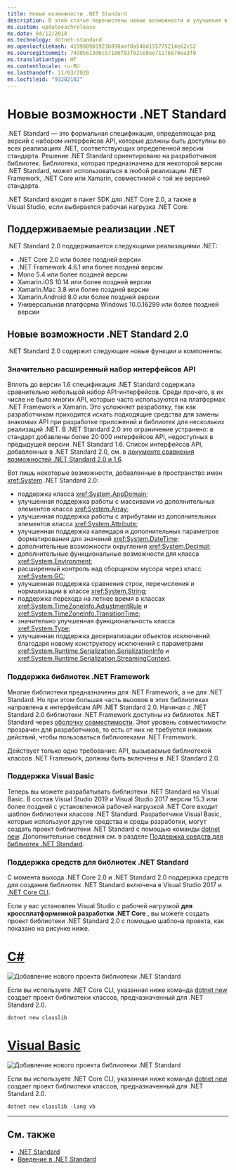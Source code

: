 ```yaml
---
title: Новые возможности .NET Standard
description: В этой статье перечислены новые возможности и улучшения в каждой новой версии платформы .NET Standard.
ms.custom: updateeachrelease
ms.date: 04/12/2018
ms.technology: dotnet-standard
ms.openlocfilehash: 419988901923b890aaf0a540d155775214e62c52
ms.sourcegitcommit: 74d05613d6c57106f83f82ce8ee71176874ea3f0
ms.translationtype: HT
ms.contentlocale: ru-RU
ms.lasthandoff: 11/03/2020
ms.locfileid: "93282102"
---
```

# <a name="whats-new-in-net-standard"></a>Новые возможности .NET Standard

.NET Standard — это формальная спецификация, определяющая ряд версий с набором интерфейсов API, которые должны быть доступны во всех реализациях .NET, соответствующих определенной версии стандарта. Решение .NET Standard ориентировано на разработчиков библиотек. Библиотека, которая предназначена для некоторой версии .NET Standard, может использоваться в любой реализации .NET Framework, .NET Core или Xamarin, совместимой с той же версией стандарта.

.NET Standard входит в пакет SDK для .NET Core 2.0, а также в Visual Studio, если выбирается рабочая нагрузка .NET Core.

## <a name="supported-net-implementations"></a>Поддерживаемые реализации .NET

.NET Standard 2.0 поддерживается следующими реализациями .NET:

- .NET Core 2.0 или более поздней версии
- .NET Framework 4.6.1 или более поздней версии
- Mono 5.4 или более поздней версии
- Xamarin.iOS 10.14 или более поздней версии
- Xamarin.Mac 3.8 или более поздней версии
- Xamarin.Android 8.0 или более поздней версии
- Универсальная платформа Windows 10.0.16299 или более поздней версии

## <a name="whats-new-in-net-standard-20"></a>Новые возможности .NET Standard 2.0

.NET Standard 2.0 содержит следующие новые функции и компоненты.

### <a name="a-vastly-expanded-set-of-apis"></a>Значительно расширенный набор интерфейсов API

Вплоть до версии 1.6 спецификация .NET Standard содержала сравнительно небольшой набор API-интерфейсов. Среди прочего, в их числе не было многих API, которые часто используются на платформах .NET Framework и Xamarin. Это усложняет разработку, так как разработчикам приходится искать подходящие средства для замены знакомых API при разработке приложений и библиотек для нескольких реализаций .NET. В .NET Standard 2.0 это ограничение устранено: в стандарт добавлены более 20 000 интерфейсов API, недоступных в предыдущей версии .NET Standard 1.6. Список интерфейсов API, добавленных в .NET Standard 2.0, см. в [документе сравнения возможностей .NET Standard 2.0 и 1.6](https://raw.githubusercontent.com/dotnet/standard/master/docs/versions/netstandard2.0_diff.md).

Вот лишь некоторые возможности, добавленные в пространство имен <xref:System> .NET Standard 2.0:

- поддержка класса <xref:System.AppDomain>;
- улучшенная поддержка работы с массивами из дополнительных элементов класса <xref:System.Array>;
- улучшенная поддержка работы с атрибутами из дополнительных элементов класса <xref:System.Attribute>;
- улучшенная поддержка календаря и дополнительных параметров форматирования для значений <xref:System.DateTime>;
- дополнительные возможности округления <xref:System.Decimal>;
- дополнительные функциональные возможности для класса <xref:System.Environment>;
- расширенный контроль над сборщиком мусора через класс <xref:System.GC>;
- улучшенная поддержка сравнения строк, перечисления и нормализации в классе <xref:System.String>;
- поддержка перехода на летнее время в классах <xref:System.TimeZoneInfo.AdjustmentRule> и <xref:System.TimeZoneInfo.TransitionTime>;
- значительно улучшенная функциональность класса <xref:System.Type>;
- улучшенная поддержка десериализации объектов исключений благодаря новому конструктору исключений с параметрами <xref:System.Runtime.Serialization.SerializationInfo> и <xref:System.Runtime.Serialization.StreamingContext>.

### <a name="support-for-net-framework-libraries"></a>Поддержка библиотек .NET Framework

Многие библиотеки предназначены для .NET Framework, а не для .NET Standard. Но при этом большая часть вызовов в этих библиотеках направлена к интерфейсам API .NET Standard 2.0. Начиная с .NET Standard 2.0 библиотеки .NET Framework доступны из библиотек .NET Standard через [оболочку совместимости](https://github.com/dotnet/standard/blob/master/docs/planning/netstandard-2.0/README.md#assembly-unification). Этот уровень совместимости прозрачен для разработчиков, то есть от них не требуется никаких действий, чтобы пользоваться библиотеками .NET Framework.

Действует только одно требование: API, вызываемые библиотекой классов .NET Framework, должны быть включены в .NET Standard 2.0.

### <a name="support-for-visual-basic"></a>Поддержка Visual Basic

Теперь вы можете разрабатывать библиотеки .NET Standard на Visual Basic. В состав Visual Studio 2019 и Visual Studio 2017 версии 15.3 или более поздней с установленной рабочей нагрузкой .NET Core входит шаблон библиотеки классов .NET Standard. Разработчики Visual Basic, которые используют другие средства и среды разработки, могут создать проект библиотеки .NET Standard с помощью команды [dotnet new](../../core/tools/dotnet-new.md). Дополнительные сведения см. в разделе [Поддержка средств для библиотек .NET Standard](#tooling-support-for-net-standard-libraries).

### <a name="tooling-support-for-net-standard-libraries"></a>Поддержка средств для библиотек .NET Standard

С момента выхода .NET Core 2.0 и .NET Standard 2.0 поддержка средств для создания библиотек .NET Standard включена в Visual Studio 2017 и [.NET Core CLI](../../core/tools/index.md).

Если у вас установлен Visual Studio с рабочей нагрузкой **для кроссплатформенной разработки .NET Core** , вы можете создать проект библиотеки .NET Standard 2.0 с помощью шаблона проекта, как показано на рисунке ниже.

<!-- markdownlint-disable MD025 -->

# <a name="c"></a>[C#](#tab/csharp)

![Добавление нового проекта библиотеки .NET Standard](./media/std-project-cs.png)

Если вы используете .NET Core CLI, указанная ниже команда [dotnet new](../../core/tools/dotnet-new.md) создает проект библиотеки классов, предназначенный для .NET Standard 2.0.

```dotnetcli
dotnet new classlib
```

# <a name="visual-basic"></a>[Visual Basic](#tab/vb)

![Добавление нового проекта библиотеки .NET Standard](./media/std-project-vb.png)

Если вы используете .NET Core CLI, указанная ниже команда [dotnet new](../../core/tools/dotnet-new.md) создает проект библиотеки классов, предназначенный для .NET Standard 2.0.

```dotnetcli
dotnet new classlib -lang vb
```

---

## <a name="see-also"></a>См. также

- [.NET Standard](../net-standard.md)
- [Введение в .NET Standard](https://devblogs.microsoft.com/dotnet/introducing-net-standard/)
